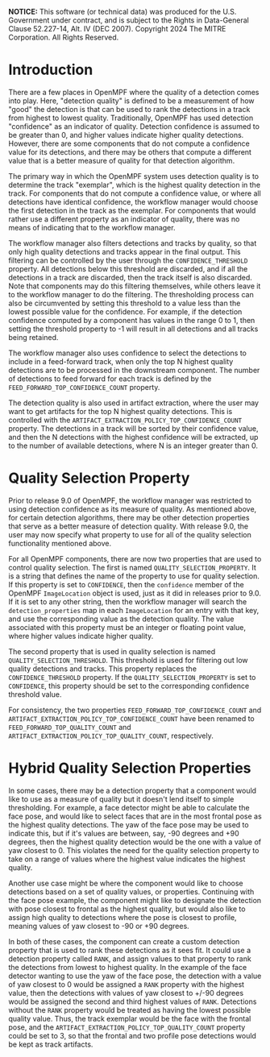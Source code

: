 **NOTICE:** This software (or technical data) was produced for the U.S. Government under contract, and is subject to the
Rights in Data-General Clause 52.227-14, Alt. IV (DEC 2007). Copyright 2024 The MITRE Corporation. All Rights Reserved.

# Introduction

There are a few places in OpenMPF where the quality of a detection comes into play. Here, "detection quality" is defined to be a measurement of how "good" the detection is that can be used to rank the detections in a track from highest to lowest quality. Traditionally, OpenMPF has used detection "confidence" as an indicator of quality. Detection confidence is assumed to be greater than 0, and higher values indicate higher quality detections. However, there are some components that do not compute a confidence value for its detections, and there may be others that compute a different value that is a better measure of quality for that detection algorithm.

The primary way in which the OpenMPF system uses detection quality is to determine the track "exemplar", which is the highest quality detection in the track.  For components that do not compute a confidence value, or where all detections have identical confidence, the workflow manager would choose the first detection in the track as the exemplar. For components that would rather use a different property as an indicator of quality, there was no means of indicating that to the workflow manager.

The workflow manager also filters detections and tracks by quality, so that only high quality detections and tracks appear in the final output. This filtering can be controlled by the user through the `CONFIDENCE_THRESHOLD` property. All detections below this threshold are discarded, and if all the detections in a track are discarded, then the track itself is also discarded. Note that components may do this filtering themselves, while others leave it to the workflow manager to do the filtering. The thresholding process can also be circumvented by setting this threshold to a value less than the lowest possible value for the confidence. For example, if the detection confidence computed by a component has values in the range 0 to 1, then setting the threshold property to -1 will result in all detections and all tracks being retained.

The workflow manager also uses confidence to select the detections to include in a feed-forward track, when only the top N highest quality detections are to be processed in the downstream component. The number of detections to feed forward for each track is defined by the `FEED_FORWARD_TOP_CONFIDENCE_COUNT` property.

The detection quality is also used in artifact extraction, where the user may want to get artifacts for the top N highest quality detections. This is controlled with the `ARTIFACT_EXTRACTION_POLICY_TOP_CONFIDENCE_COUNT` property. The detections in a track will be sorted by their confidence value, and then the N detections with the highest confidence will be extracted, up to the number of available detections, where N is an integer greater than 0.

# Quality Selection Property

Prior to release 9.0 of OpenMPF, the workflow manager was restricted to using detection confidence as its measure of quality. As mentioned above, for certain detection algorithms, there may be other detection properties that serve as a better measure of detection quality. With release 9.0, the user may now specify what property to use for all of the quality selection functionality mentioned above. 

For all OpenMPF components, there are now two properties that are used to control quality selection. The first is named `QUALITY_SELECTION_PROPERTY`. It is a string that defines the name of the property to use for quality selection. If this property is set to `CONFIDENCE`, then the `confidence` member of the OpenMPF `ImageLocation` object is used, just as it did in releases prior to 9.0. If it is set to any other string, then the workflow manager will search the `detection_properties` map in each `ImageLocation` for an entry with that key, and use the corresponding value as the detection quality. The value associated with this property must be an integer or floating point value, where higher values indicate higher quality.

The second property that is used in quality selection is named `QUALITY_SELECTION_THRESHOLD`. This threshold is used for filtering out low quality detections and tracks. This property replaces the `CONFIDENCE_THRESHOLD` property. If the `QUALITY_SELECTION_PROPERTY` is set to `CONFIDENCE`, this property should be set to the corresponding confidence threshold value.

For consistency, the two properties `FEED_FORWARD_TOP_CONFIDENCE_COUNT` and `ARTIFACT_EXTRACTION_POLICY_TOP_CONFIDENCE_COUNT` have been renamed to `FEED_FORWARD_TOP_QUALITY_COUNT` and `ARTIFACT_EXTRACTION_POLICY_TOP_QUALITY_COUNT`, respectively.


# Hybrid Quality Selection Properties

In some cases, there may be a detection property that a component would like to use as a measure of quality but it doesn't lend itself to simple thresholding. For example, a face detector might be able to calculate the face pose, and would like to select faces that are in the most frontal pose as the highest quality detections. The yaw of the face pose may be used to indicate this, but if it's values are between, say, -90 degrees and +90 degrees, then the highest quality detection would be the one with a value of yaw closest to 0. This violates the need for the quality selection property to take on a range of values where the highest value indicates the highest quality.

Another use case might be where the component would like to choose detections based on a set of quality values, or properties. Continuing with the face pose example, the component might like to designate the detection with pose closest to frontal as the highest quality, but would also like to assign high quality to detections where the pose is closest to profile, meaning values of yaw closest to -90 or +90 degrees.

In both of these cases, the component can create a custom detection property that is used to rank these detections as it sees fit. It could use a detection property called `RANK`, and assign values to that property to rank the detections from lowest to highest quality. In the example of the face detector wanting to use the yaw of the face pose, the detection with a value of yaw closest to 0 would be assigned a `RANK` property with the highest value, then the detections with values of yaw closest to +/-90 degrees would be assigned the second and third highest values of `RANK`. Detections without the `RANK` property would be treated as having the lowest possible quality value. Thus, the track exemplar would be the face with the frontal pose, and the `ARTIFACT_EXTRACTION_POLICY_TOP_QUALITY_COUNT` property could be set to 3, so that the frontal and two profile pose detections would be kept as track artifacts.

